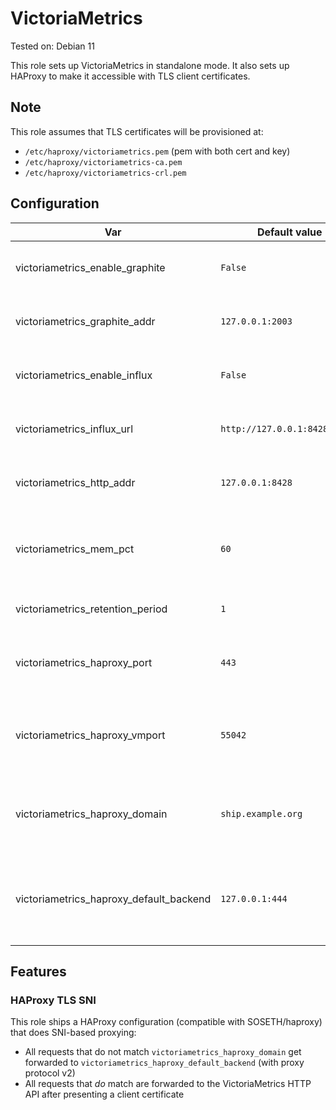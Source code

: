 # VictoriaMetrics

Tested on: Debian 11

This role sets up VictoriaMetrics in standalone mode. It also sets up HAProxy to make
it accessible with TLS client certificates.

## Note
This role assumes that TLS certificates will be provisioned at:
 * `/etc/haproxy/victoriametrics.pem` (pem with both cert and key)
 * `/etc/haproxy/victoriametrics-ca.pem`
 * `/etc/haproxy/victoriametrics-crl.pem`

## Configuration
|Var|Default value|Description|
|---|-------------|-----------|
|victoriametrics_enable_graphite|`False`|Whether to turn on the Graphite API|
|victoriametrics_graphite_addr|`127.0.0.1:2003`|Where to bind for Graphite, if enabled|
|victoriametrics_enable_influx|`False`|Whether to enable the InfluxDB API|
|victoriametrics_influx_url|`http://127.0.0.1:8428/write`|Where to bind for Influx, if enabled|
|victoriametrics_http_addr|`127.0.0.1:8428`|Where to bind for the normal HTTP API|
|victoriametrics_mem_pct|`60`|Memory target (in percent of total memory) to use for data|
|victoriametrics_retention_period|`1`|How long to retain data (in months)|
|victoriametrics_haproxy_port|`443`|Which port to bind the HAProxy frontend on (public!)|
|victoriametrics_haproxy_vmport|`55042`|Which port to bind the HAProxy internal frontend on (private)|
|victoriametrics_haproxy_domain|`ship.example.org`|Which domain to use for TLS SNI proxying (see below)|
|victoriametrics_haproxy_default_backend|`127.0.0.1:444`|Address of default backend to use on public frontend (see below)|

## Features

### HAProxy TLS SNI
This role ships a HAProxy configuration (compatible with SOSETH/haproxy) that does SNI-based proxying:
 * All requests that do not match `victoriametrics_haproxy_domain` get forwarded to `victoriametrics_haproxy_default_backend` (with proxy protocol v2)
 * All requests that _do_ match are forwarded to the VictoriaMetrics HTTP API after presenting a client certificate